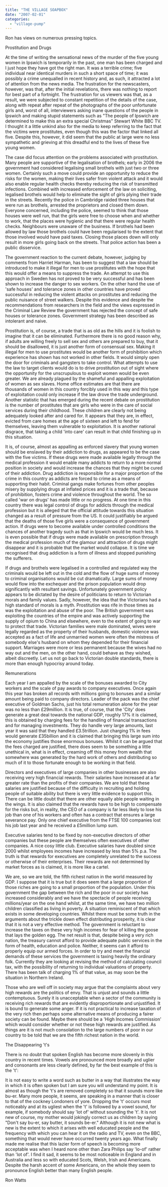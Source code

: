 ```yaml
---
title: "THE VILLAGE SOAPBOX"
date: "2007-02-01"
categories: 
  - "village-pump"
---
```


Ron has views on numerous pressing topics.

Prostitution and Drugs

At the time of writing the sensational news of the murder of the five young women in Ipswich is temporarily in the past, one man has been charged and I just hope they have got the right man. It was a terrible crime; five individual near identical murders in such a short space of time; it was possibly a crime unequalled in recent history and, as such, it attracted a lot of attention from the news media. The frustration for the newscasters, however, was that, after the initial revelations, there was nothing to report for best part of a fortnight. The frustration for us viewers was that, as a result, we were subjected to constant repetition of the details of the case, along with repeat after repeat of the photographs of the poor unfortunate girls and, worst of all, interviewers asking inane questions of the people in Ipswich and making stupid statements such as "The people of Ipswich are determined to make this an extra special Christmas" Stewart White BBC TV. I thought it a little unkind also for the media to keep referring to the fact that the victims were prostitutes, even though this was the factor that linked all five. Despite this, however, it did seem that the public at large were no less sympathetic and grieving at this dreadful end to the lives of these five young women.

The case did focus attention on the problems associated with prostitution. Many people are supportive of the legalisation of brothels; early in 2006 the government had considered legalising small brothels with just two or three women. Certainly such a move could provide an opportunity to reduce the risks for the women, making their lives safer from violent attack and it would also enable regular health checks thereby reducing the risk of transmitted infections. Combined with increased enforcement of the law on soliciting, legalised brothels would help to eliminate the sight of girls plying their trade in the streets. Recently the police in Cambridge raided three houses that were run as brothels, arrested the proprietors and closed them down. Everyone concerned, including the police, seemed to think that those houses were well run, that the girls were free to choose when and whether to work, that the places were hygienic and that there were regular health checks. Neighbours were unaware of the business. If brothels had been allowed by law those brothels could have been regularised to the extent that those involved would have paid taxes. Closing those places down will only result in more girls going back on the streets. That police action has been a public disservice.

The government reaction to the current debate, however, judging by comments from Harriet Harman, has been to suggest that a law should be introduced to make it illegal for men to use prostitutes with the hope that this would offer a means to suppress the trade. An attempt to use this approach in Sweden has not proved to be very successful and has been shown to increase the danger to sex workers. On the other hand the use of 'safe houses' and tolerance zones in other countries have proved successful in reducing the violent attacks on prostitutes and reducing the public nuisance of street walkers. Despite this evidence and despite the recommendations from researchers in the field and the views expressed in the Criminal Law Review the government has rejected the concept of safe houses or tolerance zones. Government strategy has been described as intolerant and naive.

Prostitution is, of course, a trade that is as old as the hills and it is foolish to imagine that it can be eliminated. Furthermore there is no good reason why, if adults are willing freely to sell sex and others are prepared to buy, that it should be disallowed, it is just another form of consensual sex. Making it illegal for men to use prostitutes would be another form of prohibition which experience has shown has not worked in other fields. It would simply open the door for criminals and gangsters to take control. What attempts to use the law to target clients would do is to drive prostitution out of sight where the opportunity for the unscrupulous to exploit women would be even greater. We are already plagued by the shameful and appalling exploitation of women as sex slaves. Home office estimates are that there are thousands of women in this country forcibly used in this way and this type of exploitation could only increase if the law drove the trade underground. Another statistic that has emerged during the recent debate on prostitution is the number of prostitutes that are girls who were in the care of social services during their childhood. These children are clearly not being adequately looked after and cared for. It appears that they are, in effect, evicted from care homes at the age of sixteen and left to fend for themselves, leaving them vulnerable to exploitation. It is another national disgrace, that taking a child 'into care' can result in that child finishing up in this situation.

It is, of course, almost as appalling as enforced slavery that young women should be enslaved by their addiction to drugs, as appeared to be the case with the five victims. If these drugs were made available legally through the medical profession it would enable many addicts to return to a more normal position in society and would increase the chances that they might be cured of their addiction. Drug addiction is responsible for a major proportion of the crime in this country as addicts are forced to crime as a means of supporting their habit. Criminal gangs make fortunes from other peoples misery by supplying drugs at inflated prices and it is a trade that, because of prohibition, fosters crime and violence throughout the world. The so called 'war on drugs' has made little or no progress. At one time in this country there was legal control of drugs for addicts through the medical profession but it is alleged that the official attitude towards this situation changed as a result of pressure from the US. It could justifiably be argued that the deaths of those five girls were a consequence of government action. If drugs were to become available under controlled conditions the chances of another tragedy such as that in Ipswich would be much less. It is even possible that if drugs were made available on prescription through the medical profession much of the glamour and attraction of drugs might disappear and it is probable that the market would collapse. It is time we recognised that drug addiction is a form of illness and stopped punishing the sufferers.

If drugs and brothels were legalised in a controlled and regulated way the criminals would be left out in the cold and the flow of huge sums of money to criminal organisations would be cut dramatically. Large sums of money would flow into the exchequer and the prison population would drop significantly with resultant savings. Unfortunately government policy appears to be dictated by the desire of politicians to return to Victorian morals and family values. Sadly, however, the idea that the Victorians had a high standard of morals is a myth. Prostitution was rife in those times as was the exploitation and abuse of the poor. The British government was exploiting the countries of the empire and was actively supporting the supply of opium to China and elsewhere, even to the extent of going to war to protect that trade. Victorian families were male dominated, wives were legally regarded as the property of their husbands, domestic violence was accepted as a fact of life and unmarried women were often the mistress of somebody else's husband on whom they depended for their financial support. Marriages were more or less permanent because the wives had no way out and the men, on the other hand, could behave as they wished, albeit discreetly. Let us not go back to Victorian double standards, there is more than enough hypocrisy around today.

Remunerations

Each year I am appalled by the scale of the bonuses awarded to City workers and the scale of pay awards to company executives. Once again this year has broken all records with millions going to bonuses and a similar amount being paid to company directors. Leader of the pack was the chief executive of Goldman Sachs, just his total remuneration alone for the year was no less than £29million. It is true, of course, that the 'City' does generate a great deal towards the national GDP, roughly 17% it is claimed, this is obtained by charging fees for the handling of financial transactions and for managing investments. They do handle very large amounts, last year it was said that they handled £3.5trillion. Just charging 1% in fees would generate £35billion and it is claimed that bringing this large sum into the economy justifies those enormous bonuses. Whilst it can be argued that the fees charged are justified, there does seem to be something a little unethical in, what is in effect, creaming off this money from wealth that somewhere was generated by the hard work of others and distributing so much of it to those fortunate enough to be working in that field.

Directors and executives of large companies in other businesses are also receiving very high financial rewards. Their salaries have increased at a far greater rate than the profits of their companies. We are told that these salaries are justified because of the difficulty in recruiting and holding people of suitable ability but there is very little evidence to support this. There can be little doubt that there are other equally able people waiting in the wings. It is also claimed that the rewards have to be high to compensate for the risks but, in reality, the CEO of a company is far less likely to lose his job than one of his workers and often has a contract that ensures a large severance pay. Only one chief executive from the FTSE 100 companies lost his job last year and he received a £5million lump sum.

Executive salaries tend to be fixed by non-executive directors of other companies but these people are themselves often executives of other companies. A nice cosy little club. Executive salaries have doubled since 2000 whilst employees incomes have increased by less than 5% p.a. The truth is that rewards for executives are completely unrelated to the success or otherwise of their enterprises. Their rewards are not determined by market forces as is claimed, it is more like a cartel.

We are, so we are told, the fifth richest nation in the world measured by GDP. I suppose that it is true but it does seem that a large proportion of those riches are going to a small proportion of the population. Under this government the gap between the rich and the poor in our society has increased considerably and we have the spectacle of people receiving millions/year on the one hand whilst, at the same time, we have two million children classified as living in poverty. A situation reminiscent of that which exists in some developing countries. Whilst there must be some truth in the arguments about the trickle down effect distributing prosperity, it is clear that it is not a very effective method. The government is reluctant to increase the taxes on these very high incomes for fear of killing the goose that lays the golden egg. The net result is that, despite being a very rich nation, the treasury cannot afford to provide adequate public services in the form of health, education and police. Neither, it seems can it afford to properly equip our armed forces. In order to try and meet the financial demands of these services the government is taxing heavily the ordinary folk. Currently they are looking at revising the method of calculating council tax, with the possibility of returning to individual valuations of property. There has been talk of charging 1% of that value, as may soon be the situation in Northern Ireland.

Those who are well off in society may argue that the complaints about very high rewards are the politics of envy. That is unjust and sounds a little contemptuous. Surely it is unacceptable when a sector of the community is receiving rich rewards that are evidently disproportionate and unjustified. It is bound to generate some anger. If it is not practical to increase taxation of the very rich then perhaps some alternative means of producing a fairer society can be found. Maybe there should be a 'High Incomes Commission' which would consider whether or not these high rewards are justified. As things are it is not much consolation to the large numbers of poor in our country to be told that we are the fifth richest nation in the world.

The Disappearing 't's

There is no doubt that spoken English has become more slovenly in this country in recent times. Vowels are pronounced more broadly and uglier and consonants are less clearly defined, by far the best example of this is the 't':

It is not easy to write a word such as butter in a way that illustrates the way in which it is often spoken but I am sure you will understand my point. It is almost as though the 't's are removed completely so that it sounds more like bu-er. Many more people, it seems, are speaking in a manner that is closer to that of the cockney Londoners of yore. Dropping the 't' occurs most noticeably and at its ugliest when the 't' is followed by a vowel sound, for example, if somebody should say 'lot of' without sounding the 't'. It is not new of course, my mother would jokingly correct us as children by saying "Don't say bu-er, say butter, it sounds be-er." Although it is not new what is new is the extent to which it arises with well educated people and the frequency with which you can hear it on the radio and TV, even on the BBC, something that would never have occurred twenty years ago. What finally made me realise that this lazier form of speech is becoming more acceptable was when I heard none other than Zara Philips say 'lo-of' rather than 'lot of'. I find it sad, it seems to be most noticeable in England and in Australia and less so with educated Scots, Welsh, Irish and Americans. Despite the harsh accent of some Americans, on the whole they seem to pronounce English better than many English people.

Ron Watts
